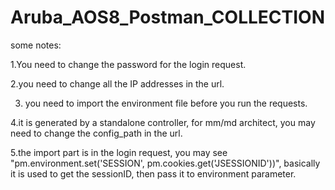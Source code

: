 # Aruba_AOS8_Postman_COLLECTION

some notes:

1.You need to change the password for the login request.

2.you need to change all the IP addresses in the url.

3. you need to import the environment file before you run the requests.

4.it is generated by a standalone controller, for mm/md architect, you may need to change the config_path in the url.

5.the import part is in the login request, you may see "pm.environment.set('SESSION', pm.cookies.get('JSESSIONID'))", basically it is used to get the sessionID, then pass it to environment parameter.

